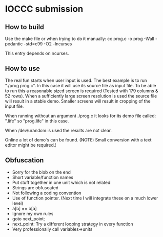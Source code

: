 IOCCC submission
================

How to build
------------

Use the make file or when trying to do it manually: cc prog.c -o prog -Wall -pedantic -std=c99  -O2 -lncurses

This entry depends on ncurses.

How to use
----------

The real fun starts when user input is used. The best example is to run "./prog prog.c". In this case it will use its source file as input file. 
To be able to run this a reasonable sized screen is required (Tested with 179 columns & 52 rows). When a sufficiently large screen resolution is used the source file will result in a stable demo.
Smaller screens will result in cropping of the input file.

When running without an argument ./prog.c it looks for its demo file called: "<file name>.life" so "prog.life" in this case.

When /dev/urandom is used the results are not clear.

Online a lot of demo's can be found. (NOTE: Small conversion with a text editor might be required.)

Obfuscation
-----------
* Sorry for the blob on the end
* Short variable/function names
* Put stuff together in one unit which is not related
* Strings are obfuscated
* Not following a coding convention
* Use of function pointer. (Next time I will integrate these on a much lower level)
* a[b] == b[a]
* Ignore my own rules
* goto next_point;
* next_point: Try a different looping strategy in every function
* Very professionally call variables->units